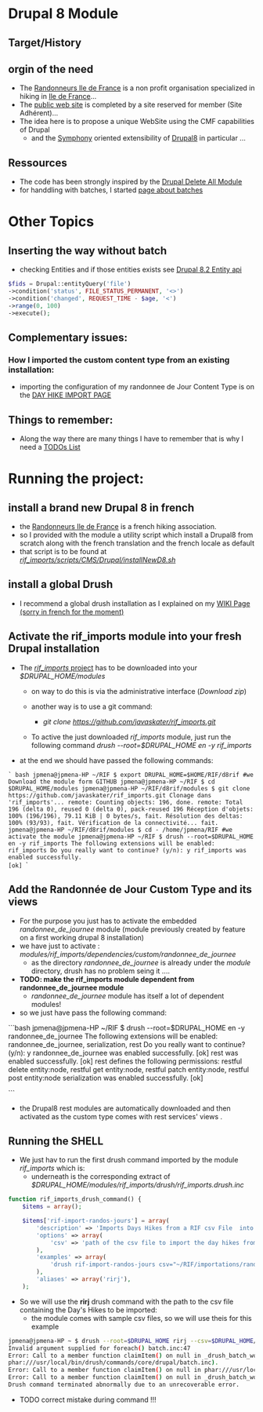 # Drupal 8 Module
## Target/History

## orgin of the need

* The [Randonneurs Ile de France](http://rifrando.fr/) is a non profit organisation specialized in hiking in [Ile de France](https://en.wikipedia.org/wiki/%C3%8Ele-de-France)...
* The [public web site](http://rifrando.fr/) is completed by a site reserved for member (Site Adhérent)...
* The idea here is to propose a unique WebSite using the CMF capabilities of Drupal
  * and the [Symphony](https://symfony.com/) oriented extensibility of [Drupal8](https://www.drupal.org/8) in particular ...

## Ressources

* The code has been strongly inspired by the [Drupal Delete All Module](https://www.drupal.org/project/delete_all)
* for handdling with batches, I started [page about batches](docs/BATCH.md)

# Other Topics

## Inserting the way without batch
* checking Entities and if those entities exists see [Drupal 8.2 Entity api](https://api.drupal.org/api/drupal/core%21lib%21Drupal%21Core%21Entity%21entity.api.php/group/entity_api/8.2.x)

``` php
$fids = Drupal::entityQuery('file')
->condition('status', FILE_STATUS_PERMANENT, '<>')
->condition('changed', REQUEST_TIME - $age, '<')
->range(0, 100)
->execute();
```
## Complementary issues:

### How I imported the custom content type from an existing installation:

* importing the configuration of my randonnee de Jour Content Type is on the [DAY HIKE IMPORT PAGE](docs/IMPORTS.md)

## Things to remember:
* Along the way there are many things I have to remember that is why I need a [TODOs List](docs/TODO.md)

# Running the project:

## install a brand new Drupal 8 in french

* the [Randonneurs Ile de France](http://rifrando.fr) is a french hiking association.
* so I provided with the module a utility script which install a Drupal8 from scratch along with the french translation and the french locale as default
* that script is to be found at [*rif_imports/scripts/CMS/Drupal/installNewD8.sh*](https://github.com/javaskater/rif_imports/blob/master/scripts/CMS/Drupal/installNewD8.sh)

## install a global Drush

* I recommend a global drush installation as I explained on my [WIKI Page (sorry in french for the moment)](http://wiki.jpmena.eu/index.php?title=Php:drupal8:drush:installation:igpde)

## Activate the rif_imports module into your fresh Drupal installation

* The [*rif_imports*  project](https://github.com/javaskater/rif_imports) has to be downloaded into your *$DRUPAL_HOME/modules*
  * on way to do this is via the administrative interface (_Download zip_)
  * another way is to use a git command:
    * *git clone https://github.com/javaskater/rif_imports.git*

  * To active the just downloaded *rif_imports* module, just run the following command *drush --root=$DRUPAL_HOME en -y rif_imports*

* at the end we should have passed the following commands:

``̀  bash
jpmena@jpmena-HP ~/RIF $ export DRUPAL_HOME=$HOME/RIF/d8rif
#we Download the module form GITHUB
jpmena@jpmena-HP ~/RIF $ cd $DRUPAL_HOME/modules
jpmena@jpmena-HP ~/RIF/d8rif/modules $ git clone https://github.com/javaskater/rif_imports.git
Clonage dans 'rif_imports'...
remote: Counting objects: 196, done.
remote: Total 196 (delta 0), reused 0 (delta 0), pack-reused 196
Réception d'objets: 100% (196/196), 79.11 KiB | 0 bytes/s, fait.
Résolution des deltas: 100% (93/93), fait.
Vérification de la connectivité... fait.
jpmena@jpmena-HP ~/RIF/d8rif/modules $ cd -
/home/jpmena/RIF
#we activate the module
jpmena@jpmena-HP ~/RIF $ drush --root=$DRUPAL_HOME en -y rif_imports
The following extensions will be enabled: rif_imports
Do you really want to continue? (y/n): y
rif_imports was enabled successfully.                                                                                                               [ok]
``̀


## Add the Randonnée de Jour Custom Type and its views
* For the purpose you just has to activate the embedded *randonnee_de_journee* module (module previously created by feature on a first working drupal 8 installation)
* we have just to activate : *modules/rif_imports/dependencies/custom/randonnee_de_journee*
  * as the directory *randonnee_de_journee* is already under the *module* directory, drush has no problem seing it ....
* **TODO: make the rif_imports module dependent from randonnee_de_journee module**
  * *randonnee_de_journee* module has itself a lot of dependent modules!
* so we just have pass the following command:

``̀  bash
jpmena@jpmena-HP ~/RIF $ drush --root=$DRUPAL_HOME en -y randonnee_de_journee
The following extensions will be enabled: randonnee_de_journee, serialization, rest
Do you really want to continue? (y/n): y
randonnee_de_journee was enabled successfully.                                                                                                      [ok]
rest was enabled successfully.                                                                                                                      [ok]
rest defines the following permissions: restful delete entity:node, restful get entity:node, restful patch entity:node, restful post entity:node
serialization was enabled successfully.                                                                                                             [ok]

``̀

* the Drupal8 rest modules are automatically downloaded and then activated as the custom type comes with rest services' views .

## Running the SHELL

* We just hav to run the first drush command imported by the module *rif_imports* which is:
  * underneath is the corresponding extract of *$DRUPAL_HOME/modules/rif_imports/drush/rif_imports.drush.inc*

``` php
function rif_imports_drush_command() {
    $items = array();

    $items['rif-import-randos-jours'] = array(
        'description' => 'Imports Days Hikes from a RIF csv File  into Drupal (Drupal 8 Rando-Journee content type)',
        'options' => array(
            'csv' => 'path of the csv file to import the day hikes from ...',
        ),
        'examples' => array(
            'drush rif-import-randos-jours csv="~/RIF/importations/randonnees.csv"' => 'import day hikes from the specified csv file',
        ),
        'aliases' => array('rirj'),
    );
```

* So we will use the __rirj__ drush command with the path to the csv file containing the Day's Hikes to be imported:
  * the module comes with sample csv files, so we will use theis for this example

``` bash
jpmena@jpmena-HP ~ $ drush --root=$DRUPAL_HOME rirj --csv=$DRUPAL_HOME/modules/rif_imports/examples/csvfiles/randonnees.csv
Invalid argument supplied for foreach() batch.inc:47                                                                                                [warning]
Error: Call to a member function claimItem() on null in _drush_batch_worker() (line 146 of                                                          [error]
phar:///usr/local/bin/drush/commands/core/drupal/batch.inc).
Error: Call to a member function claimItem() on null in phar:///usr/local/bin/drush/commands/core/drupal/batch.inc on line 146
Error: Call to a member function claimItem() on null in _drush_batch_worker() (line 146 of phar:///usr/local/bin/drush/commands/core/drupal/batch.inc).
Drush command terminated abnormally due to an unrecoverable error.                                                                                  [error]
```

* TODO correct mistake during command !!!
